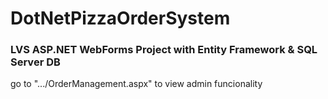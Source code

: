 # DotNetPizzaOrderSystem

### LVS ASP.NET WebForms Project with Entity Framework & SQL Server DB

go to ".../OrderManagement.aspx" to view admin funcionality
